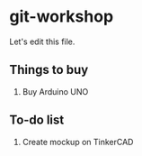 # git-workshop
Let's edit this file.

## Things to buy
1. Buy Arduino UNO 

## To-do list
1. Create mockup on TinkerCAD
